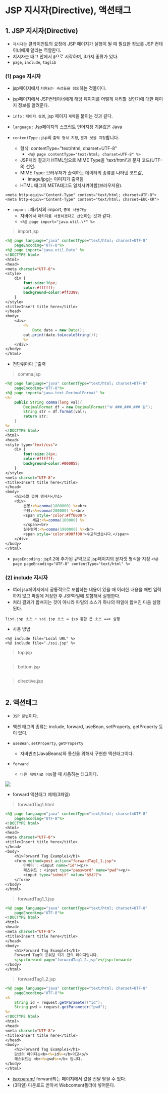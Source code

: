 # JSP 지시자(Directive), 액션태그

## 1. JSP 지시자(Directive)

- `지시자`는 클라이언트의 요청에 JSP 페이지가 실행이 될 때 필요한 정보를 JSP 컨테이너에게 알리는 역할한다.
- 지시자는 태그 안에서 `@`으로 시작하며, 3가지 종류가 있다.
- `page`, `include`, `taglib`

### (1) page 지시자

- jsp페이지에서 `지원되는 속성들을 정의`하는 것들이다.
- jsp페이지에서 JSP컨테이너에게 해당 페이지를 어떻게 처리할 것인가에 대한 페이지 정보를 알려준다.

- `info` : `페이지 설명`, jsp 페이지 `제목`을 붙이는 것과 같다.
- `language` : Jsp페이지의 스크립트 언어지정 기본값은 Java
- `contentType` : jsp의 `출력 형식 지정`, `문자 셋을 지정`합니다.

  - 형식: contentType="text/html; charset=UTF-8"
    - `<%@ page contentType="text/html; charset=UTF-8" %> `
  - JSP처리 결과가 HTML임으로 MIME Type을 'text/html'과 문자 코드(UTF-8) 선언.
  - MIME Type: 브러우저가 출력하는 데이터의 종류를 나타낸 코드값,
    - image/jpg는 이미지가 출력됨
  - HTML 태그의 META태그도 일치시켜야함(브러우저용).

```
<meta http-equiv="Content-Type" content="text/html; charset=UTF-8">
<meta http-equiv="Content-Type" content="text/html; charset=EUC-KR">
```

- `import` : 패키지의 import, `중복 사용가능`
  - 자바에서 `패키지를 사용하겠다고 선언`하는 것과 같다.
  - `<%@ page import="java.util.\*" %>`

> import.jsp

```jsp
<%@ page language="java" contentType="text/html; charset=UTF-8"
    pageEncoding="UTF-8"%>
<%@ page import="java.util.Date" %>
<!DOCTYPE html>
<html>
<head>
<meta charset="UTF-8">
<style>
	div {
		font-size:36px;
		color:#ffffff;
		background-color:#ff3399;
	}
</style>
<title>Insert title here</title>
</head>
<body>
	<div>
		<%
			Date date = new Date();
		out.print(date.toLocaleString());
		%>
	</div>
</body>
</html>
```

- 천단위마다 ','출력

> comma.jsp

```jsp
<%@ page language="java" contentType="text/html; charset=UTF-8"
    pageEncoding="UTF-8"%>
<%@ page import="java.text.DecimalFormat" %>
<%!
	public String comma(long val){
		DecimalFormat df = new DecimalFormat("￦ ###,###,### 원");
		String str = df.format(val);
		return str;
	}
%>
<!DOCTYPE html>
<html>
<head>
<style type="text/css">
	div {
		font-size:24px;
		color:#ffffff;
		background-color:#000055;
	}
</style>
<meta charset="UTF-8">
<title>Insert title here</title>
</head>
<body>
	<h1>6월 급여 명세서</h1>
	<div>
		본봉:<%=comma(1800000) %><br>
		수당:<%=comma(200000) %><br>
		<span style='color:#ff0000'>
			세금:<%=comma(100000) %>
		</span><br>
		실수령액:<%=comma(1900000) %><br>
		<span style='color:#00ff00'>수고하셨습니다.</span>
	</div>
</body>
</html>
```

- `pageEncoding` : jsp1.2에 추가된 규약으로 jsp페이지의 문자셋 형식을 지정
  `<%@ page pageEncoding="UTF-8" contentType="text/html" %>`

### (2) include 지시자

- 여러 jsp페이지에서 공통적으로 포함하는 내용이 있을 때 이러한 내용을 매번 입력하지 않고 파일에 저장한 후 JSP파일에 포함해서 실행한다.
- 처리 결과가 합쳐지는 것이 아니라 파일의 소스가 하나의 파일에 합쳐진 다음 실행된다.

```
list.jsp 소스 + ssi.jsp 소스 = jsp 통합 큰 소스 ==> 실행

```

- 사용 방법

```
<%@ include file="Local URL" %>
<%@ include file="./ssi.jsp" %>
```

> top.jsp

```

```

> bottom.jsp

```

```

> directive.jsp

```

```

## 2. 액션태그

- `JSP 문법`이다.
- 액션 태그의 종류는 include, forward, useBean, setProperty, getProperty 등이 있다.
- `useBean`, `setProperty`, `getProperty`

  - 자바빈즈(JavaBeans)와 통신을 위해서 구현한 액션태그이다.

- `forward`
  - `다른 페이지로 이동`할 때 사용하는 태그이다.

![](images/jsp03-1.jpg)

- forward 액션태그 예제(3파일)

> forwardTag1.html

```jsp
<%@ page language="java" contentType="text/html; charset=UTF-8"
    pageEncoding="UTF-8"%>
<!DOCTYPE html>
<html>
<head>
<meta charset="UTF-8">
<title>Insert title here</title>
</head>
<body>
	<h1>Forward Tag Example1</h1>
	<form method=post action="forwardTag1_1.jsp">
		아이디 : <input name="id"><p/>
		패스워드 : <input type="password" name="pwd"><p/>
		<input type="submit" value="보내기">
	</form>
</body>
</html>
```

> forwardTag1_1.jsp

```jsp
<%@ page language="java" contentType="text/html; charset=UTF-8"
    pageEncoding="UTF-8"%>
<!DOCTYPE html>
<html>
<head>
<meta charset="UTF-8">
<title>Insert title here</title>
</head>
<body>
	<h1>Forward Tag Example1</h1>
	Forward Tag의 포워딩 되기 전의 페이지입니다.
	<jsp:forward page="forwardTag1_2.jsp"></jsp:forward>
</body>
</html>
```

> forwardTag1_2.jsp

```jsp
<%@ page language="java" contentType="text/html; charset=UTF-8"
    pageEncoding="UTF-8"%>
<%
	String id = request.getParameter("id");
	String pwd = request.getParameter("pwd");
%>
<!DOCTYPE html>
<html>
<head>
<meta charset="UTF-8">
<title>Insert title here</title>
</head>
<body>
	<h1>Forward Tag Example1</h1>
	당신의 아이디는<b><%=id%></b>이고<p/>
	패스워드는 <b><%=pwd%></b> 입니다.
</body>
</html>
```

- <jsp:param/> forward되는 페이지에서 값을 전달 받을 수 있다.
- (3파일) 다운로드 받아서 Webcontent폴더에 넣어둔다.
